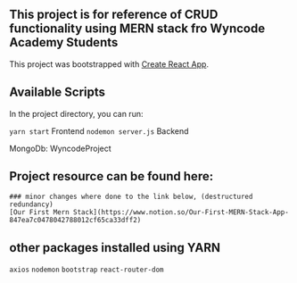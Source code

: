## This project is for reference of CRUD functionality using MERN stack fro Wyncode Academy Students

This project was bootstrapped with [Create React App](https://github.com/facebook/create-react-app).

## Available Scripts

In the project directory, you can run:

`yarn start` Frontend
`nodemon server.js` Backend

MongoDb: WyncodeProject

## Project resource can be found here:

```
### minor changes where done to the link below, (destructured redundancy)
[Our First Mern Stack](https://www.notion.so/Our-First-MERN-Stack-App-847ea7c0478042788012cf65ca33dff2)

```

## other packages installed using YARN

`axios`
`nodemon`
`bootstrap`
`react-router-dom`
